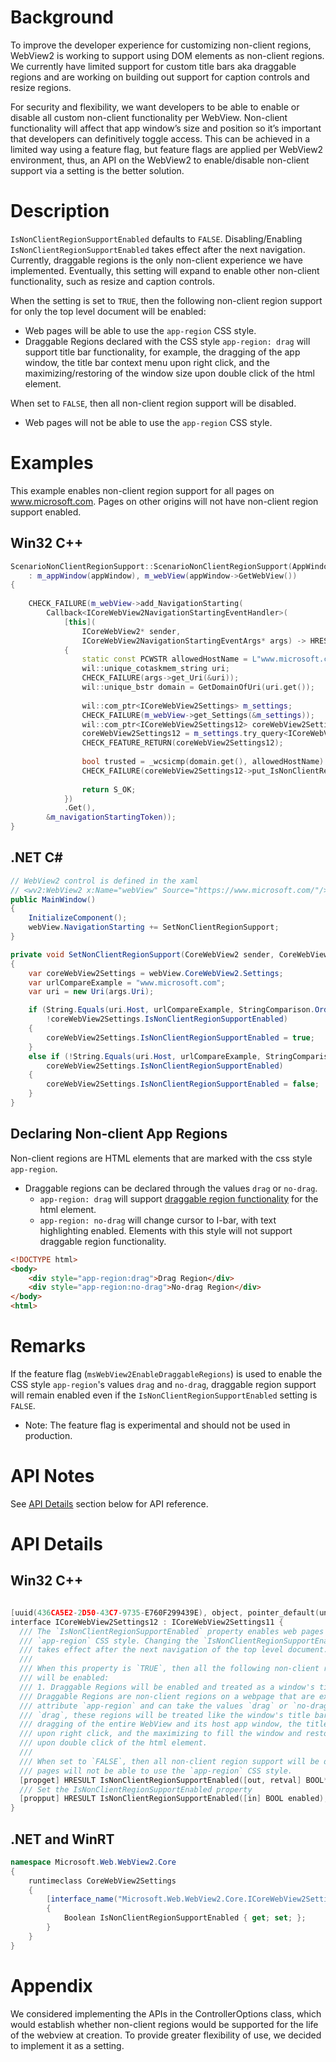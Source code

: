 # Background

To improve the developer experience for customizing non-client regions, WebView2 is 
working to support using DOM elements as non-client regions. We currently have limited 
support for custom title bars aka draggable regions and are working on building out support 
for caption controls and resize regions. 

For security and flexibility, we want developers to be able to enable or disable all 
custom non-client functionality per WebView. Non-client functionality will affect that 
app window’s size and position so it’s important that developers can definitively 
toggle access. This can be achieved in a limited way using a feature flag, but feature 
flags are applied per WebView2 environment, thus, an API on the WebView2 to enable/disable 
non-client support via a setting is the better solution.

# Description
`IsNonClientRegionSupportEnabled` defaults to `FALSE`. Disabling/Enabling 
`IsNonClientRegionSupportEnabled` takes effect after the next navigation. Currently, draggable 
regions is the only non-client experience we have implemented. Eventually, this setting will 
expand to enable other non-client functionality, such as resize and caption controls. 

When the setting is set to `TRUE`, then the following non-client region support for only the top 
level document will be enabled:  
* Web pages will be able to use the `app-region` CSS style. 
* Draggable Regions declared with the CSS style `app-region: drag` will support title bar 
functionality, for example, the dragging of the app window, the title bar context menu upon 
right click, and the maximizing/restoring of the window size upon double click of the html 
element. 

When set to `FALSE`, then all non-client region support will be disabled.  
* Web pages will not be able to use the `app-region` CSS style. 

# Examples
This example enables non-client region support for all pages on www.microsoft.com. 
Pages on other origins will not have non-client region support enabled. 

## Win32 C++
```cpp 
ScenarioNonClientRegionSupport::ScenarioNonClientRegionSupport(AppWindow* appWindow)
    : m_appWindow(appWindow), m_webView(appWindow->GetWebView())
{
    
    CHECK_FAILURE(m_webView->add_NavigationStarting(
        Callback<ICoreWebView2NavigationStartingEventHandler>(
            [this](
                ICoreWebView2* sender,
                ICoreWebView2NavigationStartingEventArgs* args) -> HRESULT
            {
                static const PCWSTR allowedHostName = L"www.microsoft.com";
                wil::unique_cotaskmem_string uri;
                CHECK_FAILURE(args->get_Uri(&uri));
                wil::unique_bstr domain = GetDomainOfUri(uri.get());
                
                wil::com_ptr<ICoreWebView2Settings> m_settings;
                CHECK_FAILURE(m_webView->get_Settings(&m_settings));
                wil::com_ptr<ICoreWebView2Settings12> coreWebView2Settings12;
                coreWebView2Settings12 = m_settings.try_query<ICoreWebView2Settings12();
                CHECK_FEATURE_RETURN(coreWebView2Settings12);
                
                bool trusted = _wcsicmp(domain.get(), allowedHostName) == 0;
                CHECK_FAILURE(coreWebView2Settings12->put_IsNonClientRegionSupportEnabled(trusted));
                
                return S_OK;
            })
            .Get(),
        &m_navigationStartingToken));
}
```
## .NET C#
```c#
// WebView2 control is defined in the xaml
// <wv2:WebView2 x:Name="webView" Source="https://www.microsoft.com/"/>
public MainWindow() 
{
    InitializeComponent();
    webView.NavigationStarting += SetNonClientRegionSupport;
}

private void SetNonClientRegionSupport(CoreWebView2 sender, CoreWebView2NavigationStartingEventArgs args)
{
    var coreWebView2Settings = webView.CoreWebView2.Settings;
    var urlCompareExample = "www.microsoft.com";
    var uri = new Uri(args.Uri);

    if (String.Equals(uri.Host, urlCompareExample, StringComparison.OrdinalIgnoreCase) &&
        !coreWebView2Settings.IsNonClientRegionSupportEnabled)
    {
        coreWebView2Settings.IsNonClientRegionSupportEnabled = true;
    }
    else if (!String.Equals(uri.Host, urlCompareExample, StringComparison.OrdinalIgnoreCase) && 
        coreWebView2Settings.IsNonClientRegionSupportEnabled)
    {
        coreWebView2Settings.IsNonClientRegionSupportEnabled = false;
    }
}
```

## Declaring Non-client App Regions
Non-client regions are HTML elements that are marked with the css style `app-region`.
* Draggable regions can be declared through the values `drag` or `no-drag`. 
    * `app-region: drag` will support [draggable region functionality](#description) for the html element.
    * `app-region: no-drag` will change cursor to I-bar, with text highlighting enabled. 
    Elements with this style will not support draggable region functionality.
```html
<!DOCTYPE html>
<body>
    <div style="app-region:drag">Drag Region</div>
    <div style="app-region:no-drag">No-drag Region</div>
</body>
<html>
```

# Remarks
If the feature flag (`msWebView2EnableDraggableRegions`) is used to enable the CSS style `app-region`'s
values `drag` and `no-drag`, draggable region support will remain enabled 
even if the `IsNonClientRegionSupportEnabled` setting is `FALSE`. 
* Note: The feature flag is experimental and should not be used in production.

# API Notes
See [API Details](#api-details) section below for API reference.

# API Details
## Win32 C++
```cpp

[uuid(436CA5E2-2D50-43C7-9735-E760F299439E), object, pointer_default(unique)]
interface ICoreWebView2Settings12 : ICoreWebView2Settings11 {
  /// The `IsNonClientRegionSupportEnabled` property enables web pages to use the 
  /// `app-region` CSS style. Changing the `IsNonClientRegionSupportEnabled` property
  /// takes effect after the next navigation of the top level document. Defaults to `FALSE`.
  /// 
  /// When this property is `TRUE`, then all the following non-client region support 
  /// will be enabled:
  /// 1. Draggable Regions will be enabled and treated as a window's title bar. 
  /// Draggable Regions are non-client regions on a webpage that are exposed through the css
  /// attribute `app-region` and can take the values `drag` or `no-drag`. When set to 
  /// `drag`, these regions will be treated like the window's title bar, supporting 
  /// dragging of the entire WebView and its host app window, the title bar context menu
  /// upon right click, and the maximizing to fill the window and restoring the window size
  /// upon double click of the html element. 
  ///
  /// When set to `FALSE`, then all non-client region support will be disabled. Web
  /// pages will not be able to use the `app-region` CSS style.
  [propget] HRESULT IsNonClientRegionSupportEnabled([out, retval] BOOL* enabled);
  /// Set the IsNonClientRegionSupportEnabled property
  [propput] HRESULT IsNonClientRegionSupportEnabled([in] BOOL enabled);
}
```

## .NET and WinRT
```c#
namespace Microsoft.Web.WebView2.Core
{
    runtimeclass CoreWebView2Settings
    {
        [interface_name("Microsoft.Web.WebView2.Core.ICoreWebView2Settings12")]
        {
            Boolean IsNonClientRegionSupportEnabled { get; set; };
        }
    }
}
```

# Appendix
We considered implementing the APIs in the ControllerOptions class, which would establish 
whether non-client regions would be supported for the life of the webview at creation. To 
provide greater flexibility of use, we decided to implement it as a setting.
